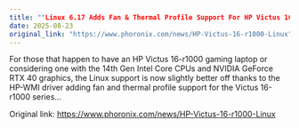 ```yaml
---
title: ""Linux 6.17 Adds Fan & Thermal Profile Support For HP Victus 16-r1000 Gaming Laptops""
date: 2025-08-23
original_link: "https://www.phoronix.com/news/HP-Victus-16-r1000-Linux"
---
```


For those that happen to have an HP Victus 16-r1000 gaming laptop or considering one with the 14th Gen Intel Core CPUs and NVIDIA GeForce RTX 40 graphics, the Linux support is now slightly better off thanks to the HP-WMI driver adding fan and thermal profile support for the Victus 16-r1000 series...

Original link: https://www.phoronix.com/news/HP-Victus-16-r1000-Linux